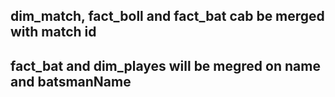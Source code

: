 ## dim_match, fact_boll and fact_bat cab be merged with match id
## fact_bat and dim_playes will be megred on name and batsmanName
